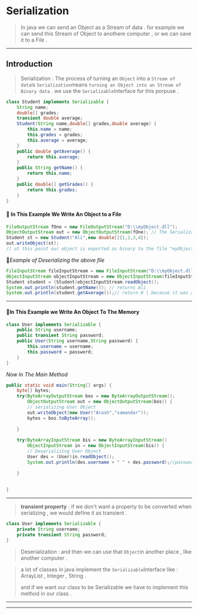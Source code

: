 # Serialization

> In java we can send an Object as a Stream of data . for example we can send this Stream of Object to anothere computer , or we can save it to a File .

-----

## Introduction

> Serialization : The process of turning an `Object` into a `Stream of data`is `Serialization`means `turning an Object into an Stream of Binary data` . we use the `Serializable`Interface for this porpuse .

```java
class Student implements Serializable {
    String name;
    double[] grades;
    transient double average;
    Student(String name,double[] grades,double average) {
        this.name = name;
        this.grades = grades;
        this.average = average;
    }
    public double getAverage() {
        return this.average;
    }
    public String getName() {
        return this.name;
    }
    public double[] getGrades() {
        return this.grades;
    }
}
```

#### :pushpin: In This Example We Write An Object to a File

```java
FileOutputStream fOne = new FileOutputStream("D:\\myObject.dll");
ObjectOutputStream out = new ObjectOutputStream(fOne); // The Serialization mechanizm is implemented by this line
Student st = new Student("Ali",new double[]{1,2,3,4});
out.writeObject(st);
// at this point our object is exported as binary to the file "myObject.dll"
```

:round_pushpin:*Example of Deserializing the above file*

```java
FileInputStream fileInputStream = new FileInputStream("D:\\myObject.dll");
ObjectInputStream objectInputStream = new ObjectInputStream(fileInputStream);
Student student = (Student)objectInputStream.readObject();
System.out.println(student.getName()); // returns Ali
System.out.println(student.getAverage());// return 0 | because it was a transient and its value would not be saved
```

---------

#### :pushpin:In This Example we Write An Object To The Memory

```java
class User implements Serializable {
    public String username;
    public transient String password;
    public User(String username,String password) {
        this.username = username;
        this.password = password;
    }
}
```

*Now In The Main Method*

```java
public static void main(String[] args) {
    byte[] bytes;
    try(ByteArrayOutputStream bos = new ByteArrayOutputStream();
        ObjectOutputStream out = new ObjectOutputStream(bos)) {
        // serializing User Object
        out.writeObject(new User("Arash","samandar"));
        bytes = bos.toByteArray();
        
    }
    
    try(ByteArrayInputStream bis = new ByteArrayInputStream()
        ObjectInputStream in = new ObjectInputStream(bis)) {
        // Deserializing User Object
        User des = (User)in.readObject();
        System.out.println(des.username + " " + des.password);//password is null because its transient
        
    }
    
    
}
```

----------

> **transient property** : if we don't want a property to be converted when serializing , we would define it as transient .

```java
class User implements Serializable {
    private String username;
    private transient String password;
}
```

> Deserialization : and then we can use that `Object`in another place , like another computer .

> a lot of classes in java implement the `Serializable`Interface like : ArrayList , Integer , String .
>
> and if we want our class to be Serializable we have to implement this method in our class .

-----------

-------------

